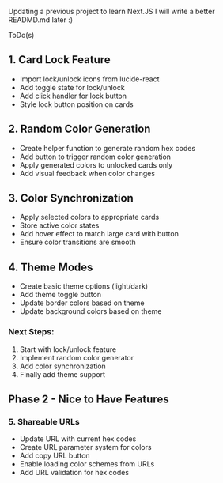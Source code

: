 Updating a previous project to learn Next.JS
I will write a better READMD.md later :) 



ToDo(s)

## 1. Card Lock Feature
- Import lock/unlock icons from lucide-react
- Add toggle state for lock/unlock
- Add click handler for lock button
- Style lock button position on cards

## 2. Random Color Generation
- Create helper function to generate random hex codes
- Add button to trigger random color generation
- Apply generated colors to unlocked cards only
- Add visual feedback when color changes

## 3. Color Synchronization
- Apply selected colors to appropriate cards
- Store active color states
- Add hover effect to match large card with button
- Ensure color transitions are smooth

## 4. Theme Modes
- Create basic theme options (light/dark)
- Add theme toggle button 
- Update border colors based on theme
- Update background colors based on theme

### Next Steps:
1. Start with lock/unlock feature
2. Implement random color generator
3. Add color synchronization
4. Finally add theme support

## Phase 2 - Nice to Have Features

### 5. Shareable URLs
- Update URL with current hex codes
- Create URL parameter system for colors
- Add copy URL button
- Enable loading color schemes from URLs
- Add URL validation for hex codes